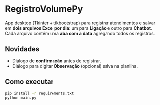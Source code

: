 # RegistroVolumePy

App desktop (Tkinter + ttkbootstrap) para registrar atendimentos e salvar em **dois arquivos Excel por dia**: um para **Ligação** e outro para **Chatbot**. Cada arquivo contém uma **aba com a data** agregando todos os registros.

## Novidades
- Diálogo de **confirmação** antes de registrar.
- Diálogo para digitar **Observação** (opcional) salva na planilha.

## Como executar
```bash
pip install -r requirements.txt
python main.py
```
